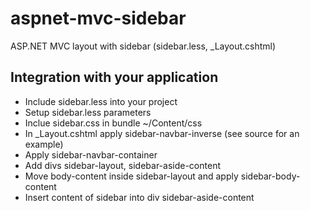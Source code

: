 # aspnet-mvc-sidebar
ASP.NET MVC layout with sidebar (sidebar.less, _Layout.cshtml)

## Integration with your application
* Include sidebar.less into your project
* Setup sidebar.less parameters
* Inclue sidebar.css in bundle ~/Content/css
* In _Layout.cshtml apply sidebar-navbar-inverse (see source for an example)
* Apply sidebar-navbar-container
* Add divs sidebar-layout, sidebar-aside-content
* Move body-content inside sidebar-layout and apply sidebar-body-content
* Insert content of sidebar into div sidebar-aside-content